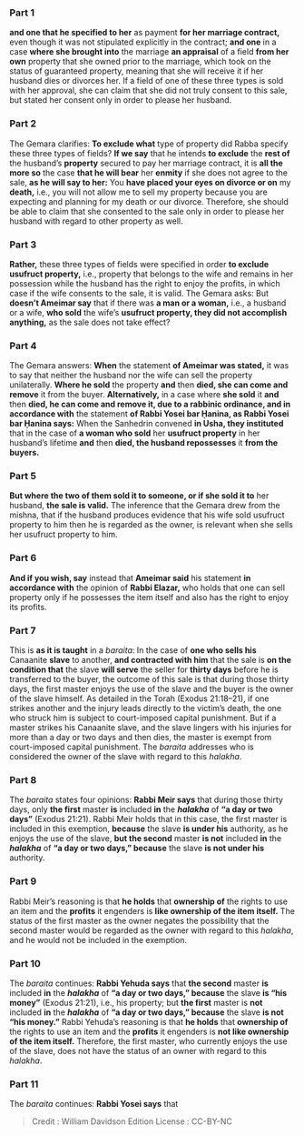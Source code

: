 
### Part 1
<b>and one that he specified to her</b> as payment <b>for her marriage contract,</b> even though it was not stipulated explicitly in the contract; <b>and one</b> in a case <b>where she brought into</b> the marriage <b>an appraisal</b> of a field <b>from her own</b> property that she owned prior to the marriage, which took on the status of guaranteed property, meaning that she will receive it if her husband dies or divorces her. If a field of one of these three types is sold with her approval, she can claim that she did not truly consent to this sale, but stated her consent only in order to please her husband.

### Part 2
The Gemara clarifies: <b>To exclude what</b> type of property did Rabba specify these three types of fields? <b>If we say</b> that he intends <b>to exclude</b> the <b>rest of</b> the husband’s <b>property</b> secured to pay her marriage contract, it is <b>all the more so</b> the case <b>that he will bear</b> her <b>enmity</b> if she does not agree to the sale, <b>as he will say to her:</b> You <b>have placed your eyes on divorce or on</b> my <b>death,</b> i.e., you will not allow me to sell my property because you are expecting and planning for my death or our divorce. Therefore, she should be able to claim that she consented to the sale only in order to please her husband with regard to other property as well.

### Part 3
<b>Rather,</b> these three types of fields were specified in order <b>to exclude usufruct property,</b> i.e., property that belongs to the wife and remains in her possession while the husband has the right to enjoy the profits, in which case if the wife consents to the sale, it is valid. The Gemara asks: But <b>doesn’t Ameimar say</b> that if there was <b>a man or a woman,</b> i.e., a husband or a wife, <b>who sold</b> the wife’s <b>usufruct property, they did not accomplish anything,</b> as the sale does not take effect?

### Part 4
The Gemara answers: <b>When</b> the statement <b>of Ameimar was stated,</b> it was to say that neither the husband nor the wife can sell the property unilaterally. <b>Where he sold</b> the property <b>and</b> then <b>died, she can come and remove</b> it from the buyer. <b>Alternatively,</b> in a case where <b>she sold</b> it <b>and</b> then <b>died, he can come and remove it, due to a rabbinic ordinance, and in accordance with</b> the statement <b>of Rabbi Yosei bar Ḥanina, as Rabbi Yosei bar Ḥanina says:</b> When the Sanhedrin convened <b>in Usha, they instituted</b> that in the case of <b>a woman who sold</b> her <b>usufruct property</b> in her husband’s lifetime <b>and</b> then <b>died, the husband repossesses</b> it <b>from the buyers.</b>

### Part 5
<b>But where the two of them sold it to someone, or if she sold it to</b> her husband, <b>the sale is valid.</b> The inference that the Gemara drew from the mishna, that if the husband produces evidence that his wife sold usufruct property to him then he is regarded as the owner, is relevant when she sells her usufruct property to him.

### Part 6
<b>And if you wish, say</b> instead that <b>Ameimar said</b> his statement <b>in accordance with</b> the opinion of <b>Rabbi Elazar,</b> who holds that one can sell property only if he possesses the item itself and also has the right to enjoy its profits.

### Part 7
This is <b>as it is taught</b> in a <i>baraita</i>: In the case of <b>one who sells his</b> Canaanite <b>slave</b> to another, <b>and contracted with him</b> that the sale is <b>on the condition that</b> the slave <b>will serve</b> the seller for <b>thirty days</b> before he is transferred to the buyer, the outcome of this sale is that during those thirty days, the first master enjoys the use of the slave and the buyer is the owner of the slave himself. As detailed in the Torah (Exodus 21:18–21), if one strikes another and the injury leads directly to the victim’s death, the one who struck him is subject to court-imposed capital punishment. But if a master strikes his Canaanite slave, and the slave lingers with his injuries for more than a day or two days and then dies, the master is exempt from court-imposed capital punishment. The <i>baraita</i> addresses who is considered the owner of the slave with regard to this <i>halakha</i>.

### Part 8
The <i>baraita</i> states four opinions: <b>Rabbi Meir says</b> that during those thirty days, only <b>the first</b> master <b>is</b> included <b>in</b> the <b><i>halakha</i></b> of <b>“a day or two days”</b> (Exodus 21:21). Rabbi Meir holds that in this case, the first master is included in this exemption, <b>because</b> the slave <b>is under his</b> authority, as he enjoys the use of the slave, <b>but the second</b> master <b>is not</b> included <b>in</b> the <b><i>halakha</i></b> of <b>“a day or two days,” because</b> the slave <b>is not under his</b> authority.

### Part 9
Rabbi Meir’s reasoning is that <b>he holds</b> that <b>ownership of</b> the rights to use an item and the <b>profits</b> it engenders is <b>like ownership of the item itself.</b> The status of the first master as the owner negates the possibility that the second master would be regarded as the owner with regard to this <i>halakha</i>, and he would not be included in the exemption.

### Part 10
The <i>baraita</i> continues: <b>Rabbi Yehuda says</b> that <b>the second</b> master <b>is</b> included <b>in</b> the <b><i>halakha</i></b> of <b>“a day or two days,” because</b> the slave <b>is “his money”</b> (Exodus 21:21), i.e., his property; but <b>the first</b> master is <b>not</b> included <b>in</b> the <b><i>halakha</i></b> of <b>“a day or two days,” because</b> the slave <b>is not “his money.”</b> Rabbi Yehuda’s reasoning is that <b>he holds</b> that <b>ownership of</b> the rights to use an item and the <b>profits</b> it engenders is <b>not like ownership of the item itself.</b> Therefore, the first master, who currently enjoys the use of the slave, does not have the status of an owner with regard to this <i>halakha</i>.

### Part 11
The <i>baraita</i> continues: <b>Rabbi Yosei says</b> that

>Credit : William Davidson Edition
>License : CC-BY-NC